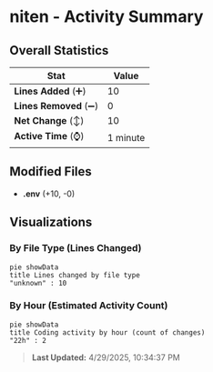 # niten - Activity Summary 

## Overall Statistics

| Stat                   | Value                                                             |
| ---------------------- | ----------------------------------------------------------------- |
| **Lines Added** (➕)   | 10                                          |
| **Lines Removed** (➖) | 0                                        |
| **Net Change** (↕)    | 10                |
| **Active Time** (⌚)   | 1 minute |


## Modified Files
- **.env** (+10, -0)

## Visualizations

### By File Type (Lines Changed)

```mermaid
pie showData
title Lines changed by file type
"unknown" : 10
```

### By Hour (Estimated Activity Count)

```mermaid
pie showData
title Coding activity by hour (count of changes)
"22h" : 2
```


> **Last Updated:** 4/29/2025, 10:34:37 PM